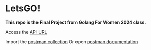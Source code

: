 # LetsGO!

**This repo is the Final Project from Golang For Women 2024 class.**


Access the [API URL](https://gfw-cohort-4-final-project-production.up.railway.app/)

Import the [postman collection](https://github.com/fasaya/base-trade-rest/blob/master/Postman%20Collection.json)
Or open [postman documentation](https://documenter.getpostman.com/view/15546504/2sA3kUH3Di)

